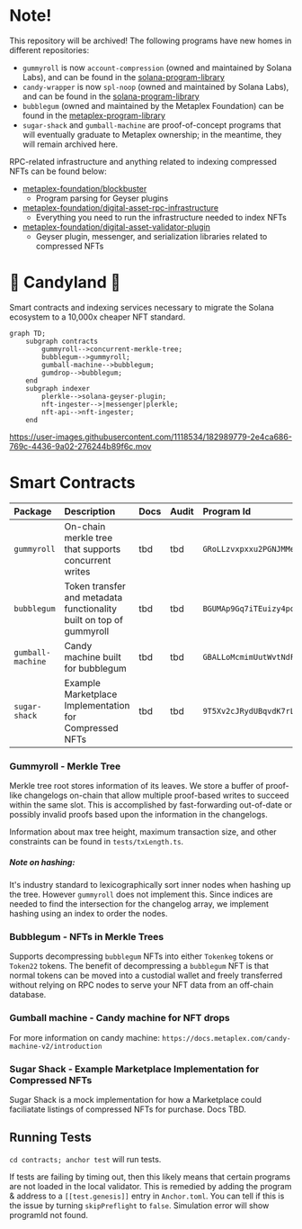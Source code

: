 # Note!

This repository will be archived! The following programs have new homes in different repositories:

- `gummyroll` is now `account-compression` (owned and maintained by Solana Labs), and can be found in the [solana-program-library](https://github.com/solana-labs/solana-program-library/tree/master/account-compression)
- `candy-wrapper` is now `spl-noop` (owned and maintained by Solana Labs), and can be found in the [solana-program-library](https://github.com/solana-labs/solana-program-library/tree/master/account-compression/programs/noop)
- `bubblegum` (owned and maintained by the Metaplex Foundation) can be found in the [metaplex-program-library](https://github.com/metaplex-foundation/metaplex-program-library/tree/master/bubblegum)
- `sugar-shack` and `gumball-machine` are proof-of-concept programs that will eventually graduate to Metaplex ownership; in the meantime, they will remain archived here.

RPC-related infrastructure and anything related to indexing compressed NFTs can be found below:
- [metaplex-foundation/blockbuster](https://github.com/metaplex-foundation/blockbuster)
    - Program parsing for Geyser plugins
- [metaplex-foundation/digital-asset-rpc-infrastructure](https://github.com/metaplex-foundation/digital-asset-rpc-infrastructure)
    - Everything you need to run the infrastructure needed to index NFTs
- [metaplex-foundation/digital-asset-validator-plugin](https://github.com/metaplex-foundation/digital-asset-validator-plugin)
    - Geyser plugin, messenger, and serialization libraries related to compressed NFTs
# 🍬 Candyland 🍬

Smart contracts and indexing services necessary to migrate the Solana ecosystem to a 10,000x cheaper NFT standard.

```mermaid
graph TD;
    subgraph contracts
        gummyroll-->concurrent-merkle-tree;
        bubblegum-->gummyroll;
        gumball-machine-->bubblegum;
        gumdrop-->bubblegum;
    end
    subgraph indexer
        plerkle-->solana-geyser-plugin;
        nft-ingester-->|messenger|plerkle;
        nft-api-->nft-ingester;
    end
```

https://user-images.githubusercontent.com/1118534/182989779-2e4ca686-769c-4436-9a02-276244b89f6c.mov

# Smart Contracts

| Package | Description | Docs | Audit | Program Id |
| :-- | :-- | :--| :-- | :-- |
| `gummyroll` | On-chain merkle tree that supports concurrent writes | tbd | tbd | `GRoLLzvxpxxu2PGNJMMeZPyMxjAUH9pKqxGXV9DGiceU` |
| `bubblegum` | Token transfer and metadata functionality built on top of gummyroll | tbd | tbd | `BGUMAp9Gq7iTEuizy4pqaxsTyUCBK68MDfK752saRPUY` |
| `gumball-machine` | Candy machine built for bubblegum | tbd | tbd | `GBALLoMcmimUutWvtNdFFGH5oguS7ghUUV6toQPppuTW` |
| `sugar-shack` | Example Marketplace Implementation for Compressed NFTs | tbd | tbd | `9T5Xv2cJRydUBqvdK7rLGuNGqhkA8sU8Yq1rGN7hExNK` |

### Gummyroll - Merkle Tree 

Merkle tree root stores information of its leaves. 
We store a buffer of proof-like changelogs on-chain that allow multiple proof-based writes to succeed within the same slot.
This is accomplished by fast-forwarding out-of-date or possibly invalid proofs based upon the information in the changelogs.


Information about max tree height, maximum transaction size, and other constraints can be found in `tests/txLength.ts`.

##### Note on hashing:
It's industry standard to lexicographically sort inner nodes when hashing up the tree. However `gummyroll` does not implement this. Since indices are needed to find the intersection for the changelog array, we implement hashing using an index to order the nodes.

### Bubblegum - NFTs in Merkle Trees

Supports decompressing `bubblegum` NFTs into either `Tokenkeg` tokens or `Token22` tokens.
The benefit of decompressing a `bubblegum` NFT is that normal tokens can be moved into a custodial wallet and freely transferred
without relying on RPC nodes to serve your NFT data from an off-chain database.

### Gumball machine - Candy machine for NFT drops
For more information on candy machine: `https://docs.metaplex.com/candy-machine-v2/introduction`

### Sugar Shack - Example Marketplace Implementation for Compressed NFTs
Sugar Shack is a mock implementation for how a Marketplace could faciliatate listings of compressed NFTs for purchase. Docs TBD.

## Running Tests

`cd contracts; anchor test` will run tests.

If tests are failing by timing out, then this likely means that certain programs are not loaded in the local validator.
This is remedied by adding the program & address to a `[[test.genesis]]` entry in `Anchor.toml`.
You can tell if this is the issue by turning `skipPreflight` to `false`. Simulation error will show programId not found.

